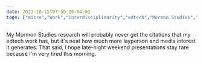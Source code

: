```yaml
---
date: 2023-10-15T07:50:28-04:00
tags: ["micro","Work","interdisciplinarity","edtech","Mormon Studies","research","presentations"]
---
```

My Mormon Studies research will probably never get the citations that my edtech work has, but it's neat how much more layperson and media interest it generates. That said, I hope late-night weekend presentations stay rare because I'm very tired this morning.